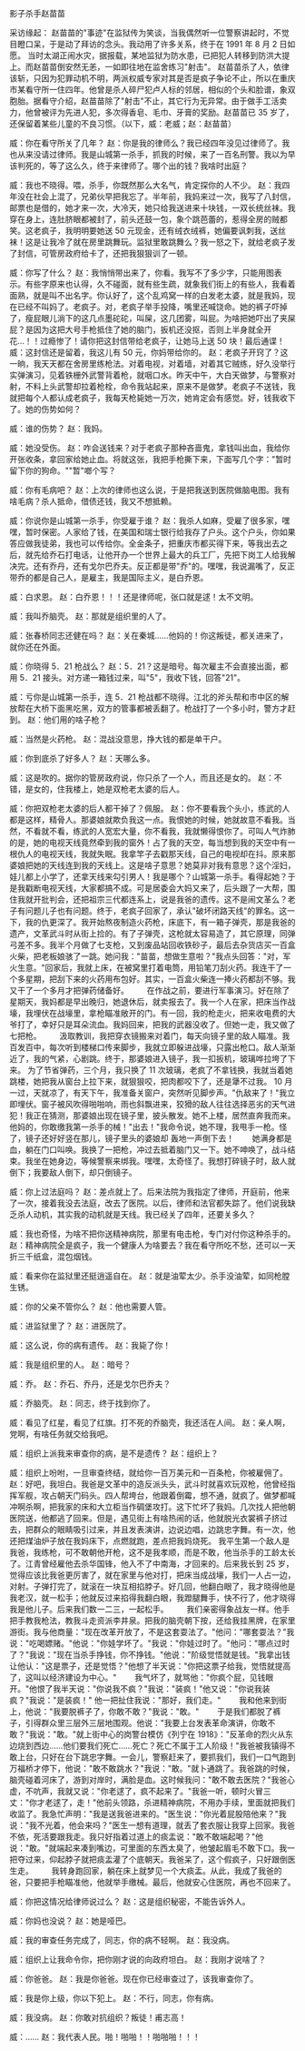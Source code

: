 ﻿影子杀手赵苗苗 

采访缘起：
   赵苗苗的"事迹"在监狱传为笑谈，当我偶然听一位警察讲起时，不觉目瞪口呆，于是动了拜访的念头。我动用了许多关系，终于在 1991 年 8 月 2 日如愿。 
   当时太湖正闹水灾，据报载，某地监狱为防水患，已把犯人转移到防洪大提上。而赵苗苗倒安然无恙，一如即往地在监舍练习"射击"。 
    赵苗苗杀了人，依律该斩，只因为犯罪动机不明，两派权威专家对其是否是疯子争论不止，所以在重庆市某看守所一住四年。他曾是杀人碎尸犯卢人标的邻居，相似的个头和脸谱，象双胞胎。据看守介绍，赵苗苗除了"射击"不止，其它行为无异常。由于做手工活卖力，他曾被评为先进人犯，多次得香皂、毛巾、牙膏的奖励。赵苗苗已 35 岁了，还保留着某些儿童的不良习惯。（以下，威：老威；赵：赵苗苗） 
    
    
   威：你在看守所关了几年？ 
   赵：你是我的律师么？我已经四年没见过律师了。我也从来没请过律师。我是山城第一杀手，抓我的时候，来了一百名刑警。我以为早该判死的，等了这么久，终于来律师了。哪个出的钱？我啥时出庭？ 
    
   威：我也不晓得。喂，杀手，你既然那么大名气，肯定探你的人不少。 
   赵：我四年没在社会上混了，兄弟伙早把我忘了。半年前，我妈来过一次，我写了八封信，邮票也是借的，她才来一次，大冷天，她只给我送进来十块钱，一双长统丝袜。我穿在身上，连肚脐眼都被封了，前头还鼓一包，象个跳芭蕾的，惹得全房的贼都笑。这老疯子，我明明要她送 50 元现金，还有绒衣绒裤，她偏要讽刺我，送丝袜！这是让我冷了就在房里跳舞玩。监狱里敢跳舞么？我一怒之下，就给老疯子发了封信，可管房政府给卡了，还把我狠狠训了一顿。 
    
   威：你写了什么？ 
   赵：我悄悄带出来了，你看。我写不了多少字，只能用图表示。有些字原来也认得，久不碰面，就有些生疏，就象我们街上的有些人，我看着面熟，就是叫不出名字。你认好了，这个乱鸡窝一样的白发老太婆，就是我妈，现在已经不叫妈了。老疯子。对，老疯子举手投降，嘴里还喊饶命。她的裤子吓掉了，瘦屁眼儿淌下的这几点墨砣砣，叫屎，这几团雾，叫屁。为啥把她吓出了夹屎屁？是因为这把大号手枪抵住了她的脑门，扳机还没抠，否则上半身就全开花…！！过瘾惨了！请你把这封信带给老疯子，让她马上送 50 块！最后通谍！ 
   威：这封信还是留着，我这儿有 50 元，你妈带给你的。 
   赵：老疯子开窍了？这一晌，我天天都在舍房里练枪法。对着电视，对着墙，对着其它贼练，好久没举行实弹演习，见着铁栅外武警背着枪，就咽口水。昨天中午，大白天做梦，与警察对射，不料上头武警却拉着枪栓，命令我站起来，原来不是做梦。老疯子不送钱，我就把每个人都认成老疯子，我每天枪毙她一万次，她肯定会有感觉。好，钱我收下了。她的伤势如何？ 
    
   威：谁的伤势？ 
   赵：我妈。 
    
   威：她没受伤。 
   赵：咋会送钱来？对于老疯子那种吝啬鬼，拿钱叫出血，我给你开张收条，拿回家给她止血。将就这张，我把手枪撕下来，下面写几个字："暂时留下你的狗命。""暂"啷个写？ 
    
   威：你有毛病吧？ 
   赵：上次的律师也这么说，于是把我送到医院做脑电图。我有啥毛病？杀人抵命，借债还钱，我又不想抵赖。 
    
   威：你说你是山城第一杀手，你受雇于谁？ 
   赵：我杀人如麻，受雇了很多家，嘿嘿，暂时保密。人家给了钱，在美国和瑞士银行给我存了户头。这个户头，你如果答应做我徒弟，我也可以传给你。全金条子，把重庆市都买得下来，等我出去之后，就先给乔石打电话，让他开办一个世界上最大的兵工厂，先把下岗工人给我解决完。还有乔丹，还有戈尔巴乔夫。反正都是带"乔"的。嘿嘿，我说漏嘴了，反正带乔的都是自己人，是雇主，我是国际主义，是白乔恩。 
    
   威：白求恩。 
   赵：白乔恩！！！还是律师呢，张口就是逑！太不文明。 
    
   威：我叫乔脑壳。 
   赵：那就是组织里的人了。 
    
   威：张春桥同志还健在吗？ 
   赵：关在秦城……他妈的！你这叛徒，都关进来了，就你还在外面。 
    
   威：你晓得 5．21 枪战么？ 
   赵：5．21？这是暗号。每次雇主不会直接出面，都用 5．21 接头。对方递一箱钱过来，叫"5"，我收下钱，回答"21"。 
    
   威：亏你是山城第一杀手，连 5．21 枪战都不晓得。江北的斧头帮和市中区的解放帮在大桥下面黑吃黑，双方的管事都被丢翻了。枪战打了一个多小时，警方才赶到。 
   赵：他们用的啥子枪？ 
    
   威：当然是火药枪。 
   赵：混战没意思，挣大钱的都是单干户。 
    
   威：你到底杀了好多人？ 
   赵：天哪么多。 
    
   威：这是吹的。据你的管房政府说，你只杀了一个人，而且还是女的。 
   赵：不错，是女的，住我楼上，她是双枪老太婆的后人。 
    
   威：你把双枪老太婆的后人都干掉了？佩服。 
   赵：你不要看我个头小，练武的人都是这样，精骨人。那婆娘就欺负我这一点。我恨她的时候，她就故意不看我。当然，不看就不看，练武的人宽宏大量，你不看我，我就懒得恨你了。可叫人气炸肺的是，她的电视天线竟然牵到我的窗外！占了我的天空，每当想到我的天空中有一根仇人的电视天线，我就失眠。我拿竿子去戳那天线，自己的电视却在抖。原来那婆娘把她的天线连到我的天线上。这是啥子意思？她莫非对我有意思？这个淫妇，娃儿都上小学了，还拿天线来勾引男人！我是哪个？山城第一杀手。看得起她？于是我戳断电视天线，大家都搞不成。可是居委会大妈又来了，后头跟了一大帮，围住我就开批判会，还把祖宗三代都连系上，说是我爸的遗传。这不是闹文革么？老子有问题儿子也有问题。终于，老疯子回家了，承认"破坏闭路天线"的罪名。这一下，我的仇更深了。我开始熬夜制造火药枪，床底下，有一箱子弹壳，那是我爸的遗产，文革武斗时从街上捡的。有了子弹壳，这枪就太容易造了，其它原理，同弹弓差不多。我半个月做了七支枪，又到废品站回收铁砂子，最后去杂货店买一百盒火柴，把老板娘骇了一跳。她问我："苗苗，想做生意啦？"我点头回答："对，军火生意。"回家后，我就上床，在被窝里打着电筒，用铅笔刀刮火药。我连干了一个多星期，把刮下来的火药用布包好。其实，一百盒火柴连一捧火药都刮不够。我又干了一个多月才把弹药储备好。 
   　　在作战之前，要进行军事演习。好在除了星期天，我妈都是早出晚归，她退休后，就卖报去了。我一个人在家，把床当作战壕，我埋伏在战壕里，拿枪瞄准敞开的门。有一回，我的枪走火，把来收电费的大爷打了，幸好只是耳朵流血。我妈回来，把我的武器没收了。但她一走，我又做了七把枪。 
   　　汲取教训，我把穿衣镜搬来对着门，每天向镜子里的敌人瞄准。我百发百中，每次听到楼梯口传来脚步，我就立即躲进战壕，只露出枪口。敌人渐渐近了，我的气紧，心剧跳。终于，那婆娘进入镜子，我一扣扳机，玻璃哗拉垮了下来。 
   为了节省弹药，三个月，我只换了 11 次玻璃，老疯了不拿钱换，我就当着她跳楼，她把我从窗台上拉下来，就狠狠咬，把肉都咬下了，还是犟不过我。
   10 月一过，天就凉了，有天下午，我准备关窗户，突然听见脚步声。"仇敌来了！"我立即埋伏。窗子被风吹得啪啪响，雨也斜飘进来，狡猾的敌人往往选择恶劣的天气进犯！我正在猜测，那婆娘出现在镜子里，披头散发。她不上楼，居然直奔我而来。他妈的，你敢缴我第一杀手的械！"出去！"我命令说，她不理，我甩手一枪。怪了，镜子还好好竖在那儿，镜子里头的婆娘却
   轰地一声倒下去！ 
   　　她满身都是血，躺在门口叫唤。我换了一把枪，冲过去抵着脑门又一下。她不呻唤了，战斗结束。我坐在她身边，等候警察来绑我。嘿嘿，太奇怪了。我想打碎镜子时，敌人就倒下；我要敌人倒下，却只倒镜子。 
    
   威：你上过法庭吗？ 
   赵：差点就上了。后来法院为我指定了律师，开庭前，他来了一次，接着我没去法庭，改去了医院。以后，律师和法官都失踪了。他们说我缺乏杀人动机，其实我的动机就是天线。我已经关了四年，还要关多久？ 
    
   威：我也奇怪，为啥不把你送精神病院，那里有电击枪，专门对付你这种杀手的。 
   赵：精神病院全是疯子，我一个健康人为啥要去？我在看守所吃不愁，还可以一天折三千纸盒，混包烟钱。 
    
   威：看来你在监狱里还挺逍遥自在。 
   赵：就是油荤太少。杀手没油荤，如同枪膛生锈。 
    
   威：你的父亲不管你么？ 
   赵：他也需要人管。 
    
   威：进监狱里了？ 
   赵：进医院了。 
    
   威：这么说，你的病有遗传。 
   赵：我毙了你！ 
    
   威：我是组织里的人。 
   赵：暗号？ 
    
   威：乔。 
   赵：乔石、乔丹，还是戈尔巴乔夫？ 
    
   威：乔脑壳。 
   赵：同志，终于找到你了。 
    
   威：看见了红星，看见了红旗。打不死的乔脑壳，我还活在人间。 
   赵：亲人啊，党啊，有啥任务就交给我吧。 
    
   威：组织上派我来审查你的病，是不是遗传？ 
   赵：组织上？ 
    
   威：组织上吩咐，一旦审查终结，就给你一百万美元和一百条枪，你被雇佣了。 
   赵：好吧，我坦白。我爸是文革中的造反派头头，武斗时就喜欢玩双枪，他曾经指挥军舰，攻占朝天门码头。四人帮垮台，他跟着倒霉，想不通，就疯了。做梦都喊冲啊杀啊，把我家的床和大立柜当作碉堡攻打。这下忙坏了我妈。几次找人把他朝医院送，他都逃了回来。但是，遇见街上有啥热闹的话，他就脱光衣裳裤子挤过去，把群众的眼睛吸引过来，并且发表演讲，边说边唱，边跳忠字舞。有一次，他还把煤油炉子放在我妈床下，点燃就跑，差点把我妈烧死。
   我平生第一个敌人是我爸，我练枪，可不敢朝他开枪，这不是我孝顺，而是不敢，他当杀手的工龄太长了。江青曾经雇他去杀华国锋，他入不了中南海，才回来的。后来我长到 25 岁，觉得应该比我爸更厉害了，就在家里与他对打，把床当成战壕，我们一人占一边，对射。子弹打完了，就滚在一块互相掐脖子。好几回，他翻白眼了，我才晓得他是我老汉，就一松手；他就反过来掐得我翻白眼，我蹬腿舞手，快不行了，他才晓得我是他儿子。后来我们数一二三，一起松手。 
   　　我们亲密得象战友一样。他手把手教我枪法，教我斗走资派李井泉。把我的脑壳朝下按，还给我挂黑牌，在家里游街。我与他商量："现在改革开放了，不是这套耍法了。"他问："哪套耍法？"我说："吃喝嫖赌。"他说："你娃学坏了。"我说："你娃过时了。"他问："哪点过时了？"我说："现在当杀手挣钱，你不挣钱。"他说："阶级觉悟就是钱。"我拿出钱让他认："这是票子，还是觉悟？"他想了半天说："你把这票子给我，觉悟就提高了，这叫以经济建设为中心。" 
   　　我气坏了，就骂他："你疯个屁，见钱眼开。"他恨了我半天说："你说我不疯？"我说："装疯！"他又说："你说我装疯？"我说："是装疯！" 他一把扯住我说："那好，我们走。" 
   　　我和他来到街上，他说："我要脱裤子了，你敢不敢？"我说："敢。" 
   　　于是我们都脱了裤子，引得群众里三层外三层地围观。他说："我要上台发表革命演讲，你敢不敢？"我说："敢。"就上街中心的岗警台模仿《列宁在 1918》："反革命的烈火从东边烧到西边……他们要我们死亡……死亡？死亡不属于工人阶级！"我爸被我镇得不敢上台，只好在台下跳忠字舞。一会儿，警察赶来了，要抓我们，我们一口气跑到万福桥才停下，他说："敢不敢跳水？"我说："敢。"就卜通跳了。我爸跳的时候，脑壳碰着河床了，游到对岸时，满脸是血。这时候我问："敢不敢去医院？"我爸心虚，不吭声，我就又说："你老逑了，疯不起来了。"我爸一听，顿时火冒三丈："你才老逑了，走！"他前头领路，杀进精神病院，不用办手续，里面就把我们收监了。我急忙声明："我是送我爸进来的。"医生说："你光着屁股陪他来？"我说："我不光着，他会来吗？"医生一想有道理，就丢了套衣服让我穿上回家。我爸不依，死活要跟我走。我只好指着过道上的痰盂说："敢不敢端起喝？"他说："敢。"就端起来凑到嘴边，可里面的东西太臭了，他皱起眉毛不敢下口。我一把夺过来，仰起脖子就把痰盂灌了个底朝天。我爸呆了，这个假疯子，只好跟倒医生走。 
   　　我转身跑回家，躺在床上就梦见一个大痰盂。从此，我成了我爸的爸，只要把手枪瞄准他，他就举手缴械。最后，他就安心住医院，再也不回来了。 
    
   威：你把这情况给律师说过么？ 
   赵：这是组织秘密，不能告诉外人。 
    
   威：你妈也没说？ 
   赵：她是哑巴。 
    
   威：我的审查任务完成了，同志，你的病不轻啊。 
   赵：我没病。 
    
   威：组织上让我命令你，把你刚才说的向政府坦白。 
   赵：我刚才说啥了？ 
    
   威：你爸爸。 
   赵：我是你爸爸。现在你已经审查过了，该我审查你了。 
    
   威：我是你上级，你以下犯上。 
   赵：不行，同志，你有病。 
    
   威：我没病。 
   赵：你敢对抗组织？叛徒！甫志高！ 
    
   威：…… 
   赵：我代表人民。啪！啪啪！！啪啪啪！！！
